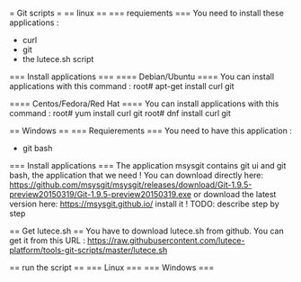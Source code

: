 = Git scripts =
== linux ==
=== requiements ===
You need to install these applications :
- curl
- git
- the lutece.sh script

=== Install applications ===
==== Debian/Ubuntu ====
You can install applications with this command :
root# apt-get install curl git

==== Centos/Fedora/Red Hat ====
You can install applications with this command :
root# yum install curl git
root# dnf install curl git

== Windows ==
=== Requierements ===
You need to have this application :
- git bash

=== Install applications ===
The application msysgit contains git ui and git bash, the application that we need ! You can download directly here:
https://github.com/msysgit/msysgit/releases/download/Git-1.9.5-preview20150319/Git-1.9.5-preview20150319.exe
or download the latest version here:
https://msysgit.github.io/
install it !
TODO: describe step by step

== Get lutece.sh ==
You have to download lutece.sh from github. You can get it from this URL :
https://raw.githubusercontent.com/lutece-platform/tools-git-scripts/master/lutece.sh

== run the script ==
=== Linux ===
=== Windows ===
